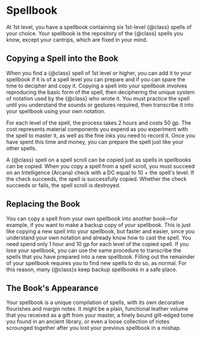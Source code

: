 # Spellbook
At 1st level, you have a spellbook containing six 1st-level {@class} spells of your choice.
Your spellbook is the repository of the {@class} spells you know, except your cantrips, which are fixed in your mind.

## Copying a Spell into the Book
When you find a {@class} spell of 1st level or higher, you can add it to your spellbook if it is of a spell level you can prepare and if you can spare the time to decipher and copy it.
Copying a spell into your spellbook involves reproducing the basic form of the spell, then deciphering the unique system of notation used by the {@class} who wrote it.
You must practice the spell until you understand the sounds or gestures required, then transcribe it into your spellbook using your own notation.

For each level of the spell, the process takes 2 hours and costs 50 gp.
The cost represents material components you expend as you experiment with the spell to master it, as well as the fine inks you need to record it.
Once you have spent this time and money, you can prepare the spell just like your other spells.

A {@class} spell on a spell scroll can be copied just as spells in spellbooks can be copied.
When you copy a spell from a spell scroll, you must succeed on an Intelligence (Arcana) check with a DC equal to 10 + the spell's level.
If the check succeeds, the spell is successfully copied.
Whether the check succeeds or fails, the spell scroll is destroyed.

## Replacing the Book
You can copy a spell from your own spellbook into another book&mdash;for example, if you want to make a backup copy of your spellbook.
This is just like copying a new spell into your spellbook, but faster and easier, since you understand your own notation and already know how to cast the spell.
You need spend only 1 hour and 10 gp for each level of the copied spell.
If you lose your spellbook, you can use the same procedure to transcribe the spells that you have prepared into a new spellbook.
Filling out the remainder of your spellbook requires you to find new spells to do so, as normal.
For this reason, many {@class}s keep backup spellbooks in a safe place.

## The Book's Appearance
Your spellbook is a unique compilation of spells, with its own decorative flourishes and margin notes.
It might be a plain, functional leather volume that you received as a gift from your master, a finely bound gilt-edged tome you found in an ancient library, or even a loose collection of notes scrounged together after you lost your previous spellbook in a mishap.
